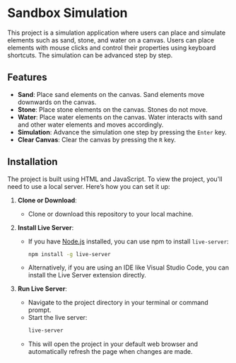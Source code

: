 # Sandbox Simulation

This project is a simulation application where users can place and simulate elements such as sand, stone, and water on a canvas. Users can place elements with mouse clicks and control their properties using keyboard shortcuts. The simulation can be advanced step by step.

## Features

- **Sand**: Place sand elements on the canvas. Sand elements move downwards on the canvas.
- **Stone**: Place stone elements on the canvas. Stones do not move.
- **Water**: Place water elements on the canvas. Water interacts with sand and other water elements and moves accordingly.
- **Simulation**: Advance the simulation one step by pressing the `Enter` key.
- **Clear Canvas**: Clear the canvas by pressing the `R` key.

## Installation

The project is built using HTML and JavaScript. To view the project, you'll need to use a local server. Here’s how you can set it up:

1. **Clone or Download**:
   - Clone or download this repository to your local machine.

2. **Install Live Server**:
   - If you have [Node.js](https://nodejs.org/) installed, you can use npm to install `live-server`:
     ```bash
     npm install -g live-server
     ```
   - Alternatively, if you are using an IDE like Visual Studio Code, you can install the Live Server extension directly.

3. **Run Live Server**:
   - Navigate to the project directory in your terminal or command prompt.
   - Start the live server:
     ```bash
     live-server
     ```
   - This will open the project in your default web browser and automatically refresh the page when changes are made.
